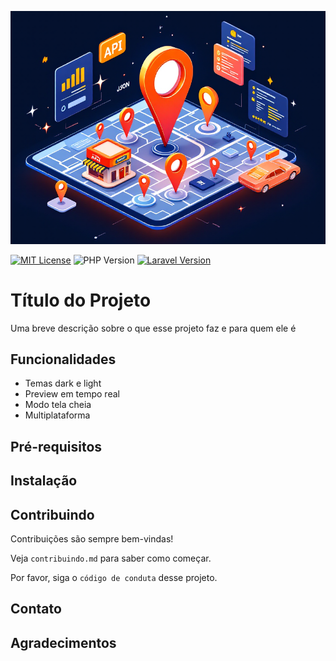 ![Logo](logo.png)

[![MIT License](https://img.shields.io/badge/License-MIT-green.svg)](https://choosealicense.com/licenses/mit/) ![PHP Version](https://img.shields.io/badge/PHP-8.4+-blue.svg) [![Laravel Version](https://img.shields.io/badge/Laravel-12.x-red.svg)](https://laravel.com/)

# Título do Projeto

Uma breve descrição sobre o que esse projeto faz e para quem ele é

## Funcionalidades

-   Temas dark e light
-   Preview em tempo real
-   Modo tela cheia
-   Multiplataforma

## Pré-requisitos

## Instalação

## Contribuindo

Contribuições são sempre bem-vindas!

Veja `contribuindo.md` para saber como começar.

Por favor, siga o `código de conduta` desse projeto.

## Contato

## Agradecimentos
